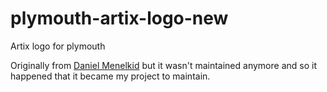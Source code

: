 # plymouth-artix-logo-new
Artix logo for plymouth

Originally from [Daniel Menelkid](https://gitlab.com/menelkir) but it wasn't maintained anymore and so it happened that it became my project to maintain.

